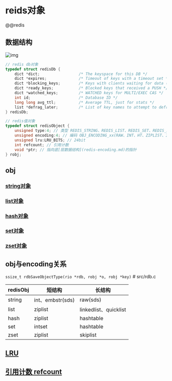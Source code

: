 # reids对象

@@redis

## 数据结构

![img](res/redis-keyspace.png)

```c
// redis db对象
typedef struct redisDb {
    dict *dict;                 /* The keyspace for this DB */
    dict *expires;              /* Timeout of keys with a timeout set */
    dict *blocking_keys;        /* Keys with clients waiting for data (BLPOP)*/
    dict *ready_keys;           /* Blocked keys that received a PUSH */
    dict *watched_keys;         /* WATCHED keys for MULTI/EXEC CAS */
    int id;                     /* Database ID */
    long long avg_ttl;          /* Average TTL, just for stats */
    list *defrag_later;         /* List of key names to attempt to defrag one by one, gradually. */
} redisDb;

// redis值对象
typedef struct redisObject {
    unsigned type:4; // 类型 REDIS_STRING、REDIS_LIST、REDIS_SET、REDIS_ZSET、REDIS_HASH
    unsigned encoding:4; // 编码 OBJ_ENCODING_xx(RAW、INT、HT、ZIPLIST、INTSET、SKIPLIST、EMBSTR、QUICKLIST、STREAM)
    unsigned lru:LRU_BITS; // 24bit
    int refcount; // 引用计数
    void *ptr; // 指向底[层数据结构](redis-encoding.md)的指针
} robj;
```

## obj

### [string对象](redis-obj-string.md)

### [list对象](redis-obj-list.md)

### [hash对象](redis-obj-hash.md)

### [set对象](redis-obj-set.md)

### [zset对象](redis-obj-zset.md)

## obj与encoding关系

`ssize_t rdbSaveObjectType(rio *rdb, robj *o, robj *key)` # src/rdb.c

| redisObj | 短结构           | 长结构                |
| -------- | ---------------- | --------------------- |
| string   | int、embstr(sds) | raw(sds)              |
| list     | ziplist          | linkedlist、quicklist |
| hash     | ziplist          | hashtable             |
| set      | intset           | hashtable             |
| zset     | ziplist          | skiplist              |

## [LRU](redis-cache-eliminate.md)

## [引用计数 refcount](redis-obj-refcount.md)
